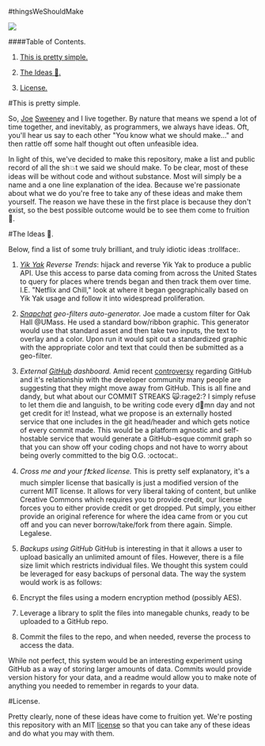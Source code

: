 #thingsWeShouldMake

![](https://i.imgur.com/lz7hOlC.gif?noredirect)

####Table of Contents.

1. [This is pretty simple.](https://github.com/cooperpellaton/thingsWeShouldMake#this-is-pretty-simple)

2. [The Ideas :thought_balloon:.](https://github.com/cooperpellaton/thingsWeShouldMake#the-ideas-thought_balloon)

3. [License.](https://github.com/cooperpellaton/thingsWeShouldMake#license)

#This is pretty simple.

So, [Joe](https://twitter.com/jswny) [Sweeney](https://github.com/jswny) and I live together. By nature that means we spend a lot of time together, and inevitably, as programmers, we always have ideas. Oft, you'll hear us say to each other "You know what we should make..." and then rattle off some half thought out often unfeasible idea.

In light of this, we've decided to make this repository, make a list and public record of all the sh:collision:t we said we should make. To be clear, most of these ideas will be without code and without substance. Most will simply be a name and a one line explanation of the idea. Because we're passionate about what we do you're free to take any of these ideas and make them yourself. The reason we have these in the first place is because they don't exist, so the best possible outcome would be to see them come to fruition :muscle:.

#The Ideas :thought_balloon:.

Below, find a list of some truly brilliant, and truly idiotic ideas :trollface:.

1. *[Yik Yak](https://yikyak.com/home) Reverse Trends*: hijack and reverse Yik Yak to produce a public API. Use this access to parse data coming from across the United States to query for places where trends began and then track them over time. I.E. "Netflix and Chill," look at where it began geographically based on Yik Yak usage and follow it into widespread proliferation.

2. *[Snapchat](https://www.snapchat.com/) geo-filters auto-generator.* Joe made a custom filter for Oak Hall @UMass. He used a standard bow/ribbon graphic. This generator would use that standard asset and then take two inputs, the text to overlay and a color. Upon run it would spit out a standardized graphic with the appropriate color and text that could then be submitted as a geo-filter.

3. *External [GitHub](https://www.github.com) dashboard.* Amid recent [controversy](https://news.ycombinator.com/item?id=11049067) regarding GitHub and it's relationship with the developer community many people are suggesting that they might move away from GitHub. This is all fine and dandy, but what about our COMMIT STREAKS :scream_cat::rage2:? I simply refuse to let them die and languish, to be writing code every d:shit:mn day and not get credit for it! Instead, what we propose is an externally hosted service that one includes in the git head/header and which gets notice of every commit made. This would be a platform agnostic and self-hostable service that would generate a GitHub-esque commit graph so that you can show off your coding chops and not have to worry about being overly committed to the big O.G. :octocat:.

4. *Cross me and your f:exclamation:cked license.* This is pretty self explanatory, it's a much simpler license that basically is just a modified version of the current MIT license. It allows for very liberal taking of content, but unlike Creative Commons which requires you to provide credit, our license forces you to either provide credit or get dropped. Put simply, you either provide an original reference for where the idea came from or you cut off and you can never borrow/take/fork from there again. Simple. Legalese.

5. *Backups using GitHub* GitHub is interesting in that it allows a user to upload basically an unlimited amount of files. However, there is a file size limit which restricts individual files. We thought this system could be leveraged for easy backups of personal data. The way the system would work is as follows:
  1. Encrypt the files using a modern encryption method (possibly AES).
  2. Leverage a library to split the files into manegable chunks, ready to be uploaded to a GitHub repo.
  3. Commit the files to the repo, and when needed, reverse the process to access the data.

While not perfect, this system would be an interesting experiment using GitHub as a way of storing larger amounts of data. Commits would provide version history for your data, and a readme would allow you to make note of anything you needed to remember in regards to your data.

#License.

Pretty clearly, none of these ideas have come to fruition yet. We're posting this repository with an MIT [license](LICENSE.md) so that you can take any of these ideas and do what you may with them.
